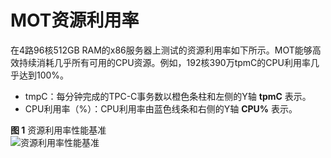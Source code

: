 # MOT资源利用率<a name="ZH-CN_TOPIC_0289900811"></a>

在4路96核512GB RAM的x86服务器上测试的资源利用率如下所示。MOT能够高效持续消耗几乎所有可用的CPU资源。例如，192核390万tpmC的CPU利用率几乎达到100%。

-   tmpC：每分钟完成的TPC-C事务数以橙色条柱和左侧的Y轴 **tpmC** 表示。
-   CPU利用率（%）：CPU利用率由蓝色线条和右侧的Y轴 **CPU%** 表示。

**图 1**  资源利用率性能基准<a name="zh-cn_topic_0283137067_zh-cn_topic_0280525099_fig7436496"></a>  
![](figures/资源利用率性能基准.png "资源利用率性能基准")

